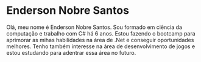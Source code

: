 
# Enderson Nobre Santos

Olá, meu nome é Enderson Nobre Santos. Sou formado em ciência da computação e trabalho com C# há 6 anos. Estou fazendo o bootcamp para aprimorar as mihas habilidades na área de .Net e conseguir oportunidades melhores. Tenho também interesse na área de desenvolvimento de jogos e estou estudando para adentrar essa área no futuro.
